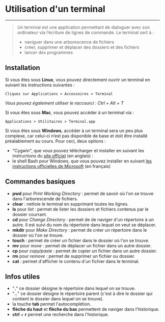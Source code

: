 # Utilisation d'un terminal

---

> Un terminal est une application permettant de dialoguer avec son ordinateur via l’écriture de lignes de commande.
> Le terminal sert à :
> - naviguer dans une arborescence de fichiers
> - créer, supprimer et déplacer des dossiers et des fichiers
> - lancer des programmes

## Installation

Si vous êtes sous **Linux**, vous pouvez directement ouvrir un terminal en suivant les instructions suivantes :

`Cliquez sur Applications > Accessoires > Terminal`

*Vous pouvez également utiliser le raccourci : Ctrl + Alt + T*


Si vous êtes sous **Mac**, vous pouvez accéder à un terminal via :

`Applications > Utilitaires > Terminal.app`


Si vous êtes sous **Windows**, accéder à un terminal sera un peu plus complexe, car celui-ci n’est pas disponible de base et doit être installé préalablement au cours. Pour ceci, deux options :
- "Cygwin", que vous pouvez télécharger et installer en suivant les instructions du [site officiel](https://www.cygwin.com/install.html) (en anglais) :
- le shell Bash pour Windows, que vous pouvez installer en suivant [les instructions officielles de Microsoft](https://learn.microsoft.com/fr-fr/windows/wsl/install) (en français) 


## Commandes basiques

- **pwd** pour *Print Working Directory* : permet de savoir où l'on se trouve dans l'arborescende de fichiers.
- **clear** : nettoie le terminal en supprimant toutes les lignes.
- **ls** pour *list* : permet de lister les dossiers et fichiers contenus par le dossier courrant.
- **cd** pour *Change Directory* : permet de de naviger d'un répertoire à un autre. Il est suivi du nom du répertoire dans lequel on veut se déplacer.
- **mkdir** pour *Make Directory* : permet de créer un répertoire dans le dossier où l'on se trouve.
- **touch** : permet de créer un fichier dans le dossier où l'on se trouve.
- **mv** pour *move* : permet de déplacer un fichier dans un autre dossier.
- **cp** pour *copy/paste* : permet de copier un fichier dans un autre dossier.
- **rm** pour *remove* : permet de supprimer un fichier ou dossier.
- **cat** : permet d'afficher le contenu d'un fichier dans le terminal.

## Infos utiles

- "**.**" ce dossier désigne le répertoire dans lequel on se trouve.
- "**..**" ce dossier désigne le répertoire parent (c'est à dire le dossier qui contient le dossier dans lequel on se trouve).
- la touche **tab** permet l'autocomplétion.
- **flèche du haut** et **flèche du bas** permettent de naviger dans l'historique.
- **ctrl** + **r** permet une recherche dans l'historique.